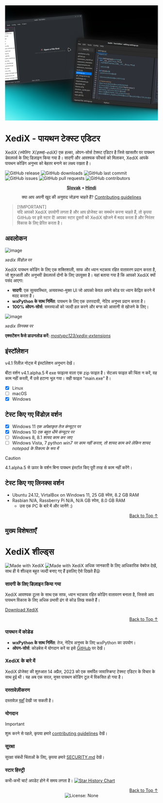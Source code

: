 ![](https://github.com/mostypc123/XediX/blob/main/images/xediximage.png?raw=true)

# XediX - पायथन टेक्स्ट एडिटर

XediX _(स्पेलिंग: X(इक्स)-ediX)_ एक हल्का, ओपन-सोर्स टेक्स्ट एडिटर है जिसे खासतौर पर पायथन डेवलपर्स के लिए डिज़ाइन किया गया है। सादगी और आवश्यक फीचर्स को मिलाकर, XediX आपके पायथन कोडिंग अनुभव को बेहतर बनाने का लक्ष्य रखता है।

![GitHub release](https://img.shields.io/github/release/mostypc123/XediX.svg?style=plastic)
![GitHub downloads](https://img.shields.io/github/downloads/mostypc123/XediX/total.svg?style=plastic)
![GitHub last commit](https://img.shields.io/github/last-commit/mostypc123/XediX.svg?style=plastic)
![GitHub issues](https://img.shields.io/github/issues/mostypc123/XediX.svg?style=plastic)
![GitHub pull requests](https://img.shields.io/github/issues-pr/mostypc123/XediX.svg?style=plastic)
![GitHub contributors](https://img.shields.io/github/contributors/mostypc123/XediX.svg?style=plastic)

<div align="center">

[**Slovak**](https://github.com/mostypc123/XediX/blob/req2/readme-translations/sk-README.md) • [**Hindi**](https://github.com/mostypc123/XediX/blob/req2/readme-translations/hi-README.md)

क्या आप अपनी खुद की अनुवाद जोड़ना चाहते हैं? [Contributing guidelines](https://github.com/mostypc123/XediX/blob/main/CONTRIBUTING.md)

</div>

> [!IMPORTANT]\
> यदि आपको XediX उपयोगी लगता है और आप प्रोजेक्ट का समर्थन करना चाहते हैं, तो कृपया GitHub पर इसे स्टार दें! आपका स्टार दूसरों को XediX खोजने में मदद करता है और निरंतर विकास के लिए प्रेरित करता है।

## अवलोकन

![image](https://github.com/user-attachments/assets/affe4a3b-17a0-47a3-9a92-8a3c20c16e94)

_xedix विंडोज़ पर_

XediX पायथन कोडिंग के लिए एक शक्तिशाली, साफ और ध्यान भटकाव रहित वातावरण प्रदान करता है, जो शुरुआती और अनुभवी डेवलपर्स दोनों के लिए उपयुक्त है। यहां बताया गया है कि आपको XediX क्यों पसंद आएगा:

- **सादगी**: एक सुव्यवस्थित, अव्यवस्था-मुक्त UI जो आपको केवल अपने कोड पर ध्यान केंद्रित करने में मदद करता है।
- **wxPython के साथ निर्मित**: पायथन के लिए एक उत्तरदायी, नेटिव अनुभव प्रदान करता है।
- **100% ओपन-सोर्स**: समस्याओं को जल्दी हल करने और बग्स को आसानी से खोजने के लिए।

![image](https://github.com/user-attachments/assets/41402dc9-4888-4048-9c00-7ee66903ca36)

_xedix लिनक्स पर_

**एक्सटेंशन कैसे डाउनलोड करें:** _[mostypc123/xedix-extensions](https://github.com/mostypc123/xedix-extensions)_

## इंस्टॉलेशन

v4.1 रिलीज़ नोट्स में इंस्टॉलेशन अनुभाग देखें।

बीटा वर्शन v4.1.alpha.5 में exe फाइल्स वाला एक zip फाइल है। सेटअप फाइल की चिंता न करें, वह काम नहीं करती, मैं उसे हटाना भूल गया। सही फाइल "main.exe" है।

- [x] Linux
- [ ] macOS
- [x] Windows

## टेस्ट किए गए विंडोज़ वर्शन

- [x] Windows 11
      _एक अपेक्षाकृत तेज कंप्यूटर पर_
- [x] Windows 10
      _एक बहुत धीमे कंप्यूटर पर_
- [ ] Windows 8, 8.1
      _शायद काम कर जाए_
- [ ] Windows Vista, 7
      _python win7 पर काम नहीं करता, तो शायद काम करे लेकिन शायद notepad के विकल्प के रूप में_

> [!CAUTION]
> 4.1.alpha.5 से ऊपर के वर्शन बिना पायथन इंस्टॉल किए पूरी तरह से काम नहीं करेंगे।

## टेस्ट किए गए लिनक्स वर्शन

- Ubuntu 24.12, VirtalBox on Windows 11, 25 GB स्पेस, 8.2 GB RAM
- Rasbian N/A, Rassberry Pi N/A, N/A GB स्पेस, 8.0 GB RAM
  - उस एक PC के बारे में और जानेंगे :)

<div align="right">
    <a href="#xedix---python-text-editor">Back to Top ↑</a>
</div>

## मुख्य विशेषताएँ

# XediX शील्ड्स

<img src="https://xedix.w3spaces.com/xedix-shield.png" alt="Made with XediX" width="100">
<img src="https://xedix.w3spaces.com/xedix-shield2.png" alt="Made with XediX" width="100">
अधिक जानकारी के लिए आधिकारिक वेबपेज देखें, साथ ही ये शील्ड्स बहुत जल्दी बनाए गए हैं इसलिए ऐसे दिखते हैं😝

### सादगी के लिए डिज़ाइन किया गया

XediX आवश्यक टूल्स के साथ एक साफ, ध्यान भटकाव रहित कोडिंग वातावरण बनाता है, जिससे आप पायथन विकास के लिए अधिक प्रभावी ढंग से कोड लिख सकते हैं।

[Download XediX](https://github.com/mostypc123/XediX)

<div align="right">
    <a href="#xedix---python-text-editor">Back to Top ↑</a>
</div>

### पायथन में कोडेड

- **wxPython के साथ निर्मित**: तेज, नेटिव अनुभव के लिए wxPython का उपयोग।
- **ओपन-सोर्स**: कोडबेस में योगदान करें या इसे [GitHub](https://github.com/mostypc123/XediX) पर देखें।

### XediX के बारे में

XediX प्रोजेक्ट की शुरुआत 14 अप्रैल, 2023 को एक समर्पित जावास्क्रिप्ट टेक्स्ट एडिटर के विचार के साथ हुई थी। यह अब एक सरल, मुफ्त पायथन कोडिंग टूल में विकसित हो गया है।

### दस्तावेज़ीकरण

दस्तावेज़ [यहाँ](https://mostypc123.is-a.dev/XediX) देखी जा सकती है।

### योगदान

> [!IMPORTANT]
> शुरू करने से पहले, कृपया हमारे [contributing guidelines](https://github.com/mostypc123/XediX/blob/main/CONTRIBUTING.md) देखें।

### सुरक्षा

सुरक्षा संबंधी चिंताओं के लिए, कृपया हमारे [SECURITY.md](https://github.com/mostypc123/XediX/blob/main/SECURITY.md) देखें।

### स्टार हिस्ट्री

कभी-कभी चार्ट अपडेट होने में समय लगता है।
[![Star History Chart](https://api.star-history.com/svg?repos=mostypc123/XediX&type=Date)](https://star-history.com/#mostypc123/XediX&Date)

<div align="right">
    <a href="#xedix---python-text-editor">Back to Top ↑</a>
</div>

<div align="center">
    <img src="https://img.shields.io/badge/License-MIT-brightgreen.svg?style=plastic" alt="License: None">
</div>
